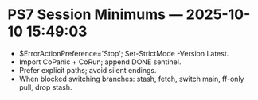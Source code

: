 # PS7 Session Minimums — 2025-10-10 15:49:03
- $ErrorActionPreference='Stop'; Set-StrictMode -Version Latest.
- Import CoPanic + CoRun; append DONE sentinel.
- Prefer explicit paths; avoid silent endings.
- When blocked switching branches: stash, fetch, switch main, ff-only pull, drop stash.
